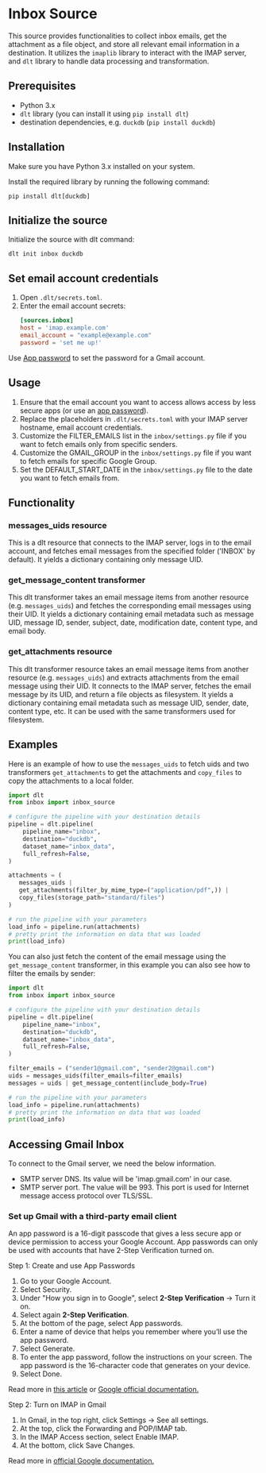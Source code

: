# Inbox Source

This source provides functionalities to collect inbox emails, get the attachment as a file object,
and store all relevant email information in a destination. It utilizes the `imaplib` library to
interact with the IMAP server, and `dlt` library to handle data processing and transformation.

## Prerequisites

- Python 3.x
- `dlt` library (you can install it using `pip install dlt`)
- destination dependencies, e.g. `duckdb` (`pip install duckdb`)

## Installation

Make sure you have Python 3.x installed on your system.

Install the required library by running the following command:

```shell
pip install dlt[duckdb]
```

## Initialize the source

Initialize the source with dlt command:

```shell
dlt init inbox duckdb
```

## Set email account credentials

1. Open `.dlt/secrets.toml`.
1. Enter the email account secrets:
   ```toml
   [sources.inbox]
   host = 'imap.example.com'
   email_account = "example@example.com"
   password = 'set me up!'
   ```

Use [App password](#getting-gmail-app-password) to set the password for a Gmail account.

## Usage

1. Ensure that the email account you want to access allows access by less secure apps (or use an
   [app password](#getting-gmail-app-password)).
2. Replace the placeholders in `.dlt/secrets.toml` with your IMAP server hostname, email account
   credentials.
3. Customize the FILTER_EMAILS list in the `inbox/settings.py` file if you want to fetch emails
   only from specific senders.
4. Customize the GMAIL_GROUP in the `inbox/settings.py` file if you want to fetch emails for
   specific Google Group.
5. Set the DEFAULT_START_DATE in the `inbox/settings.py` file to the date you want to fetch emails
   from.

## Functionality

### messages_uids resource

This is a dlt resource that connects to the IMAP server, logs in to the email account, and fetches
email messages from the specified folder ('INBOX' by default). It yields a dictionary containing
only message UID.

### get_message_content transformer

This dlt transformer takes an email message items from another resource (e.g. `messages_uids`) and
fetches the corresponding email messages using their UID. It yields a dictionary containing email
metadata such as message UID, message ID, sender, subject, date, modification date, content type,
and email body.

### get_attachments resource

This dlt transformer resource takes an email message items from another resource (e.g.
`messages_uids`) and extracts attachments from the email message using their UID. It connects to
the IMAP server, fetches the email message by its UID, and return a file objects as filesystem. It
yields a dictionary containing email metadata such as message UID, sender, date, content type, etc.
It can be used with the same transformers used for filesystem.

## Examples

Here is an example of how to use the `messages_uids` to fetch uids and two transformers
`get_attachments` to get the attachments and `copy_files` to copy the attachments to a local
folder.

```python
import dlt
from inbox import inbox_source

# configure the pipeline with your destination details
pipeline = dlt.pipeline(
    pipeline_name="inbox",
    destination="duckdb",
    dataset_name="inbox_data",
    full_refresh=False,
)

attachments = (
   messages_uids |
   get_attachments(filter_by_mime_type=("application/pdf",)) |
   copy_files(storage_path="standard/files")
)

# run the pipeline with your parameters
load_info = pipeline.run(attachments)
# pretty print the information on data that was loaded
print(load_info)
```

You can also just fetch the content of the email message using the `get_message_content`
transformer, in this example you can also see how to filter the emails by sender:

```python
import dlt
from inbox import inbox_source

# configure the pipeline with your destination details
pipeline = dlt.pipeline(
    pipeline_name="inbox",
    destination="duckdb",
    dataset_name="inbox_data",
    full_refresh=False,
)

filter_emails = ("sender1@gmail.com", "sender2@gmail.com")
uids = messages_uids(filter_emails=filter_emails)
messages = uids | get_message_content(include_body=True)

# run the pipeline with your parameters
load_info = pipeline.run(attachments)
# pretty print the information on data that was loaded
print(load_info)
```

## Accessing Gmail Inbox

To connect to the Gmail server, we need the below information.

- SMTP server DNS. Its value will be 'imap.gmail.com' in our case.
- SMTP server port. The value will be 993. This port is used for Internet message access protocol
  over TLS/SSL.

### Set up Gmail with a third-party email client

An app password is a 16-digit passcode that gives a less secure app or device permission to access
your Google Account. App passwords can only be used with accounts that have 2-Step Verification
turned on.

Step 1: Create and use App Passwords
1. Go to your Google Account.
2. Select Security.
3. Under "How you sign in to Google", select **2-Step Verification** -> Turn it on.
4. Select again **2-Step Verification**.
5. At the bottom of the page, select App passwords.
6. Enter a name of device that helps you remember where you’ll use the app password.
7. Select Generate.
8. To enter the app password, follow the instructions on your screen. The app password is the
   16-character code that generates on your device.
9. Select Done.

Read more in
[this article](https://pythoncircle.com/post/727/accessing-gmail-inbox-using-python-imaplib-module/)
or
[Google official documentation.](https://support.google.com/mail/answer/185833#zippy=%2Cwhy-you-may-need-an-app-password)

Step 2: Turn on IMAP in Gmail
1. In Gmail, in the top right, click Settings -> See all settings.
2. At the top, click the Forwarding and POP/IMAP tab.
3. In the IMAP Access section, select Enable IMAP.
4. At the bottom, click Save Changes.

Read more in [official Google documentation.](https://support.google.com/a/answer/9003945#zippy=%2Cstep-turn-on-imap-in-gmail)
